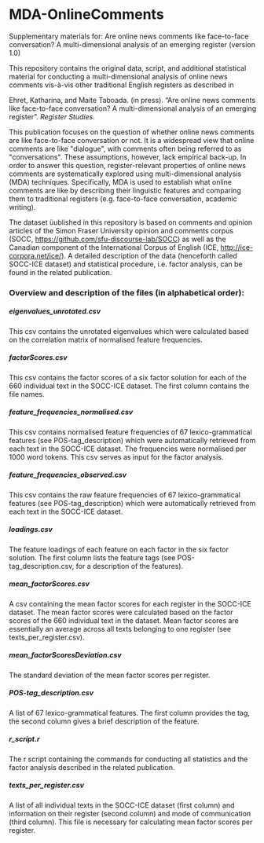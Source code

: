 # MDA-OnlineComments
Supplementary materials for: Are online news comments like face-to-face conversation? A multi-dimensional analysis of an emerging register (version 1.0)

This repository contains the original data, script, and additional statistical material for conducting a multi-dimensional analysis of online news comments vis-à-vis other traditional English registers as described in

Ehret, Katharina, and Maite Taboada. (in press). “Are online news comments like face-to-face conversation? A multi-dimensional analysis of an emerging register”. *Register Studies*.

This publication focuses on the question of whether online news comments are like face-to-face conversation or not. It is a widespread view that online comments are like "dialogue", with comments often being referred to as "conversations". These assumptions, however, lack empirical back-up. In order to answer this question, register-relevant properties of online news comments are systematically explored using multi-dimensional analysis (MDA) techniques. Specifically, MDA is used to establish what online comments are like by describing their linguistic features and comparing them to traditional registers (e.g. face-to-face conversation, academic writing). 

The dataset üublished in this repository is based on comments and opinion articles of the Simon Fraser University opinion and
comments corpus (SOCC, https://github.com/sfu-discourse-lab/SOCC) as well as the Canadian component of the International Corpus of English (ICE, http://ice-corpora.net/ice/). A detailed description of the data (henceforth called SOCC-ICE dataset) and statistical procedure, i.e. factor analysis, can be found in the related publication. 

### Overview and description of the files (in alphabetical order):

##### eigenvalues_unrotated.csv
This csv contains the unrotated eigenvalues which were calculated based on the correlation matrix of normalised feature frequencies.

##### factorScores.csv

This csv contains the factor scores of a six factor solution for each of the
660 individual text in the SOCC-ICE dataset. The first column contains the file
names.

##### feature_frequencies_normalised.csv

This csv contains normalised feature frequencies of 67 lexico-grammatical
features (see POS-tag_description) which were automatically retrieved from each
text in the SOCC-ICE dataset. The frequencies were normalised per 1000 word
tokens. This csv serves as input for the factor analysis. 

##### feature_frequencies_observed.csv

This csv contains the raw feature frequencies of 67 lexico-grammatical features
(see POS-tag_description) which were automatically retrieved from each text in
the SOCC-ICE dataset.

##### loadings.csv

The feature loadings of each feature on each factor in the six factor solution.
The first column lists the feature tags (see POS-tag_description.csv, for a
description of the features).

##### mean_factorScores.csv

A csv containing the mean factor scores for each register in the SOCC-ICE
dataset. The mean factor scores were calculated based on the factor scores of the 660 individual text in the dataset. Mean factor scores are essentially an average across all texts belonging to one register (see texts_per_register.csv).

##### mean_factorScoresDeviation.csv

The standard deviation of the mean factor scores per register.

##### POS-tag_description.csv

A list of 67 lexico-grammatical features. The first column provides the tag, the second column gives a brief description of the feature.

##### r_script.r

The r script containing the commands for conducting all statistics and the
factor analysis described in the related publication.

##### texts_per_register.csv

A list of all individual texts in the SOCC-ICE dataset (first column) and
information on their register (second column) and mode of communication (third
column). This file is necessary for calculating mean factor scores per
register.
